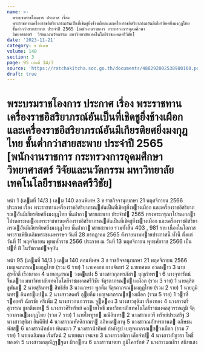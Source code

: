 ```yaml
---
name: >-
  พระบรมราชโองการ ประกาศ เรื่อง
  พระราชทานเครื่องราชอิสริยาภรณ์อันเป็นที่เชิดชูยิ่งช้างเผือกและเครื่องราชอิสริยาภรณ์อันมีเกียรติยศยิ่งมงกุฎไทย
  ชั้นต่ำกว่าสายสะพาย ประจำปี 2565 [พนักงานราชการ กระทรวงการอุดมศึกษา 
  วิทยาศาสตร์  วิจัยและนวัตกรรม มหาวิทยาลัยเทคโนโลยีราชมงคลศรีวิชัย]
date: '2023-11-21'
category: ข พิเศษ
volume: 140
section: 3
page: 95 เล่มที่ 14/3
source: 'https://ratchakitcha.soc.go.th/documents/488292002538980168.pdf'
draft: true
---
```


# พระบรมราชโองการ ประกาศ เรื่อง พระราชทานเครื่องราชอิสริยาภรณ์อันเป็นที่เชิดชูยิ่งช้างเผือกและเครื่องราชอิสริยาภรณ์อันมีเกียรติยศยิ่งมงกุฎไทย ชั้นต่ำกว่าสายสะพาย ประจำปี 2565 [พนักงานราชการ กระทรวงการอุดมศึกษา  วิทยาศาสตร์  วิจัยและนวัตกรรม มหาวิทยาลัยเทคโนโลยีราชมงคลศรีวิชัย]

หน้า 1 (เลมที่ 14/3 ) เลม 140 ตอนพิเศษ 3 ข ราชกิจจานุเบกษา 21 พฤศจิกายน 2566 ประกาศ เรื่อง พระราชทานเครื่องราชอิสริยาภรณอันเป็นที่เชิดชูยิ่งชางเผือก และเครื่องราชอิสริยาภรณอันมีเกียรติยศยิ่งมงกุฎไทย ชั้นต่ํากวาสายสะพาย ประจําป 2565 ทรงพระกรุณาโปรดเกลาโปรดกระหมอมพระราชทานเครื่องราชอิสริยาภรณอันเป็นที่เชิดชูยิ่งชางเผือก และเครื่องราชอิสริยาภรณอันมีเกียรติยศยิ่งมงกุฎไทย ชั้นต่ํากวาสายสะพาย รวมทั้งสิ้น 403 , 981 ราย เนื่องในโอกาสพระราชพิธีเฉลิมพระชนมพรรษา วันที่ 28 กรกฎาคม 2565 ดังรายนามทายประกาศนี้ ทั้งนี้ ตั้งแต่วันที่ 11 พฤศจิกายน พุทธศักราช 2566 ประกาศ ณ วันที่ 13 พฤศจิกายน พุทธศักราช 2566 เป็นปที่ 8 ในรัชกาลปจจุบัน

หน้า 95 (เลมที่ 14/3 ) เลม 140 ตอนพิเศษ 3 ข ราชกิจจานุเบกษา 21 พฤศจิกายน 2566 เบญจมาภรณมงกุฎไทย (รวม 6 ราย) 1 นายคงกช กาบจันทร์ 2 นายทศพล อวดหาว 3 นายสุรศักดิ์ เรือนทอง 4 นายอนุสรณ วงคแปง 5 นางสาวกุลพรภัสร บุญกําพรา 6 นางจุฑารัตน์ จีนดวง มหาวิทยาลัยเทคโนโลยีราชมงคลศรีวิชัย จัตุรถาภรณชางเผือก (รวม 3 ราย) 1 นายดุสิต ชูพันธ 2 นายสุรินทร สิทธิชัย 3 นางเกษรา พูลติ้ม จัตุรถาภรณมงกุฎไทย (รวม 2 ราย) 1 นายภูมินทร อินทรแปน 2 นางสาวสดศรี อุยกิ้ม เบญจมาภรณชางเผือก (รวม 5 ราย) 1 วาที่รอยตรี ฉัตรชัย ศรีเพิ่ม 2 นางสาวกนกวรรณ จูหอง 3 นางสาวชุติมา เรืองทอง 4 นางสาวตรีสุวรรณ ชูชาติพงษ 5 นางสาวศิริทรัพย์ คลายโพธิ์ มหาวิทยาลัยเทคโนโลยีราชมงคลสุวรรณภูมิ จัตุรถาภรณมงกุฎไทย (รวม 7 ราย) 1 นายไพฑูรย มณีอินทร 2 นางสาวเกวรี ทรัพย์ประเสริฐ 3 นางสาวชุติมา ยินดีทีป 4 นางสาวณพัศศิกาณฑ อภิพงศภานุ 5 นางสาวณภัสทรกานต อภิษธนพัสส 6 นางสาวนัทปภา หันนะเว 7 นางสาวน้ําทิพย์ กําลังรูป เบญจมาภรณชางเผือก (รวม 7 ราย) 1 นายเฉลิมพล เริ่มรัตน์ 2 นายพนา เจนจบ 3 นางสาวกติกา เล็กจําป 4 นางสาวกัญวรา โพธิ์ทองคํา 5 นางสาวเกตุณัฏฐฐดา ผิวออน 6 นางสาวนาตยา ภูมิโคกรักษ์ 7 นางสาวมณธิรา สนิทแสง
